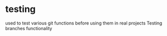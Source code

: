 # testing
used to test various git functions before using them in real projects
Testing branches functionality
